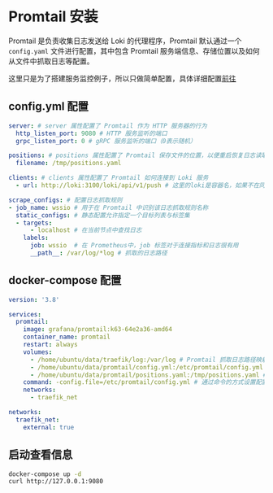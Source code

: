 # Promtail 安装

Promtail 是负责收集日志发送给 Loki 的代理程序，Promtail 默认通过一个 `config.yaml` 文件进行配置，其中包含 Promtail 服务端信息、存储位置以及如何从文件中抓取日志等配置。

这里只是为了搭建服务监控例子，所以只做简单配置，具体详细配置[前往](promtail.md)

## config.yml 配置

```yaml
server: # server 属性配置了 Promtail 作为 HTTP 服务器的行为
  http_listen_port: 9080 # HTTP 服务监听的端口
  grpc_listen_port: 0 # gRPC 服务监听的端口（0表示随机）

positions: # positions 属性配置了 Promtail 保存文件的位置，以便重启恢复日志读取。
  filename: /tmp/positions.yaml

clients: # clients 属性配置了 Promtail 如何连接到 Loki 服务
  - url: http://loki:3100/loki/api/v1/push # 这里的loki是容器名，如果不在同一个docker网络中换成Loki服务的真实主机地址

scrape_configs: # 配置日志抓取规则
- job_name: wssio # 用于在 Promtail 中识别该日志抓取规则名称
  static_configs: # 静态配置允许指定一个目标列表与标签集
  - targets:
      - localhost # 在当前节点中查找日志
    labels:
      job: wssio  # 在 Prometheus中，job 标签对于连接指标和日志很有用
      __path__: /var/log/*log # 抓取的日志路径
```

## docker-compose 配置

```yaml
version: '3.8'

services:
  promtail:
    image: grafana/promtail:k63-64e2a36-amd64
    container_name: promtail
    restart: always
    volumes:
      - /home/ubuntu/data/traefik/log:/var/log # Promtail 抓取日志路径映射
      - /home/ubuntu/data/promtail/config.yml:/etc/promtail/config.yml # 映射 Promtail 配置文件路径
      - /home/ubuntu/data/promtail/positions.yaml:/tmp/positions.yaml # 映射 Promtail 日志抓取进度记录文件路径
    command: -config.file=/etc/promtail/config.yml # 通过命令的方式设置配置文件
    networks:
      - traefik_net

networks:
  traefik_net:
    external: true
```

## 启动查看信息

```sh
docker-compose up -d
curl http://127.0.0.1:9080
```
